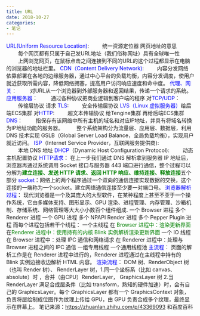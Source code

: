 ```yaml
---
title: URL
date: 2018-10-27
categories: 
- 笔记
---
```

<font color="blue">URL(Uniform Resource Location)</font>:
&nbsp;&nbsp;&nbsp;&nbsp;&nbsp;&nbsp;&nbsp;&nbsp;统一资源定位器 网页地址的意思
&nbsp;&nbsp;&nbsp;&nbsp;&nbsp;&nbsp;&nbsp;&nbsp;每个网页都有只属于自己发URL地址（我们俗称网址）具有全球唯一性
&nbsp;&nbsp;&nbsp;&nbsp;&nbsp;&nbsp;&nbsp;&nbsp;上网浏览网页，在鼠标点击之间连接到不同的URL的这个过程都显示在电脑的浏览器的地址栏里。
<font color="blue">CDN（Content Delivery Network)</font>:
&nbsp;&nbsp;&nbsp;&nbsp;&nbsp;&nbsp;&nbsp;&nbsp;内容分发网络 依靠部署在各地的边缘服务器，通过中心平台的负载均衡，内容分发调度，使用户就近获取所需内容，降低网络拥塞，提高用户访问响应速度和命中度。
<font color="blue">代理、网关</font>：
&nbsp;&nbsp;&nbsp;&nbsp;&nbsp;&nbsp;&nbsp;&nbsp;对URL从一个浏览器到外部服务器和返回结果，传递一个请求的系统。
<font color="blue">应用服务器</font>：
&nbsp;&nbsp;&nbsp;&nbsp;&nbsp;&nbsp;&nbsp;&nbsp;通过各种协议把商业逻辑到客户端的程序
对<font color="blue">TCP/UDP</font>：
&nbsp;&nbsp;&nbsp;&nbsp;&nbsp;&nbsp;&nbsp;&nbsp;传输层协议 请求
<font color="blue">TLS</font>:
&nbsp;&nbsp;&nbsp;&nbsp;&nbsp;&nbsp;&nbsp;&nbsp;安全传输层协议
<font color="blue">LVS（Linux 虚拟服务器）</font>给后端ECS集群
对<font color="blue">HTTP</font>:
&nbsp;&nbsp;&nbsp;&nbsp;&nbsp;&nbsp;&nbsp;&nbsp;超文本传输协议 
给Tengine集群 再给后端ECS集群
<font color="blue">DNS</font>：
&nbsp;&nbsp;&nbsp;&nbsp;&nbsp;&nbsp;&nbsp;&nbsp;指保存有该网络中所有主机的域名和对应IP地址，并具有将域名转换为IP地址功能的服务器。
&nbsp;&nbsp;&nbsp;&nbsp;&nbsp;&nbsp;&nbsp;&nbsp;整个系统架构分为流量层、应用层、数据层，利用 DNS 技术实现 GSLB（Global Server Load Balance，全局负载均衡），实现用户就近访问。
<font color="blue">ISP</font>（Internet Service Provider，互联网服务提供商):  
&nbsp;&nbsp;&nbsp;&nbsp;&nbsp;&nbsp;&nbsp;&nbsp;本地 DNS 地址
<font color="blue">DHCP</font>（Dynamic Host Configuration Protocol):
&nbsp;&nbsp;&nbsp;&nbsp;&nbsp;&nbsp;&nbsp;&nbsp;动态主机配置协议
</dr>
</dr>
</dr>
<font size=“36pt” color="blue">HTTP请求</font>：
在上一步我们通过 DNS 解析拿到服务器 IP 地址后，浏览器再通过系统调用 Socket 接口与服务器 443 端口进行通信，整个过程可以分解为<font color="green">**建立连接、发送 HTTP 请求、返回 HTTP 响应、维持连接、释放连接**</font>五个部分
<font color="blue">socket</font>：网络上的两个程序通过一个双向的通信连接实现数据的交换，这个连接的一端称为一个socket。建立网络通信连接至少要一对端口号。
<font size=“36pt” color="blue">浏览器解析过程</font>：
现代浏览器是一个及其庞大的大型软件，在某种程度上甚至不亚于一个操作系统，它由多媒体支持、图形显示、GPU 渲染、进程管理、内存管理、沙箱机制、存储系统、网络管理等大大小小数百个组件组成.
</dr>
一个 Browser 进程
多个 Renderer 进程
一个 GPU 进程
多个 NPAPI Render 进程
多个 Pepper Plugin 进程
而每个进程包括若干个线程：
一个主线程
在<font color="green"> Browser 进程中：渲染更新界面</font>
在<font color="green">Renderer 进程中：使用持有的内核 Blink 实例解析渲染更新界面</font>
一个 IO 线程
在 Browser 进程中：处理 IPC 通信和网络请求
在 Renderer 进程中：处理与 Browser 进程之间的 IPC 通信
一组专用线程
一个通用线程池
</dr>
</dr>
</dr>
<font size=“36pt” color="blue">主流程</font>：
页面的解析工作是在 Renderer 进程中进行的，Renderer 进程通过在主线程中持有的 Blink 实例边接收边解析 HTML 内容。
<font size=“36pt” color="blue">渲染流程</font>：
DOM 树、RenderObject 树（也叫 Render 树）、 RenderLayer 树，1.同一个坐标系（比如 canvas、absolute）时 ，合并（由CPU）RenderLayer，   GraphicsLayer 树 2.当 RenderLayer 满足合成层条件（比如 transform，熟知的硬件加速）时，会有自己的 GraphicsLayer。每个 GraphicsLayer 都有一个 GraphicsContext 对象，负责将层绘制成位图作为纹理上传给 GPU，由 GPU 负责合成多个纹理，最终显示在屏幕上。
<font size=“26pt”>笔记来源</font>：https://zhuanlan.zhihu.com/p/43369093
和<font size=“26pt”>百度百科</font>
